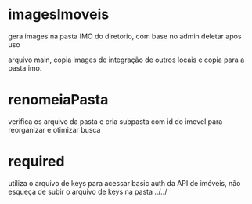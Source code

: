 # imagesImoveis
gera images na pasta IMO do diretorio, com base no admin
deletar apos uso

arquivo main, copia images de integração de outros locais e copia para a pasta imo.

# renomeiaPasta
verifica os arquivo da pasta e cria subpasta com id do imovel para reorganizar e otimizar busca

# required
utiliza o arquivo de keys para acessar basic auth da API de imóveis, não esqueça de subir o arquivo de keys na pasta ../../

